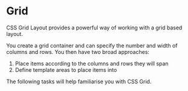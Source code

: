 # Grid

CSS Grid Layout provides a powerful way of working with a grid based layout.

You create a grid container and can specify the number and width of columns and rows. You then have two broad approaches:

1. Place items according to the columns and rows they will span  
2. Define template areas to place items into

The following tasks will help familiarise you with CSS Grid.  

## 
